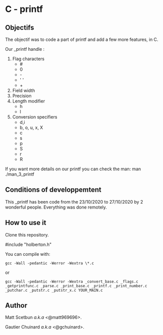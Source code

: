 # C - printf

## Objectifs

The objectif was to code a part of printf and add a few more features, in C.

Our \_printf handle :
1. Flag characters
	- \#
	- 0
	- \-
	- ' '
	- \+
2. Field width
3. Precision
4. Length modifier
	- h
	- l
5. Conversion specifiers
	- d,i
	- b, o, u, x, X
	- c
	- s
	- p
	- S
	- r
	- R

If you want more details on our printf you can check the man: man ./man\_3\_printf


## Conditions of developpemtent

This \_printf has been code from the 23/10/2020 to 27/10/2020 by 2 wonderful people.
Everything was done remotely.


## How to use it

Clone this repository.

\#include "holberton.h"

You can compile with:
```
gcc -Wall -pedantic -Werror -Wextra \*.c
```
or
```
gcc -Wall -pedantic -Werror -Wextra _convert_base.c _flags.c _getprintfunc.c _parse.c _print_base.c _printf.c _print_number.c _putchar.c _putstr.c _putstr_x.c YOUR_MAIN.c
```


## Author

Matt Scetbun *a.k.a* <@matt969696>.

Gautier Chuinard *a.k.a* <@gchuinard>.
